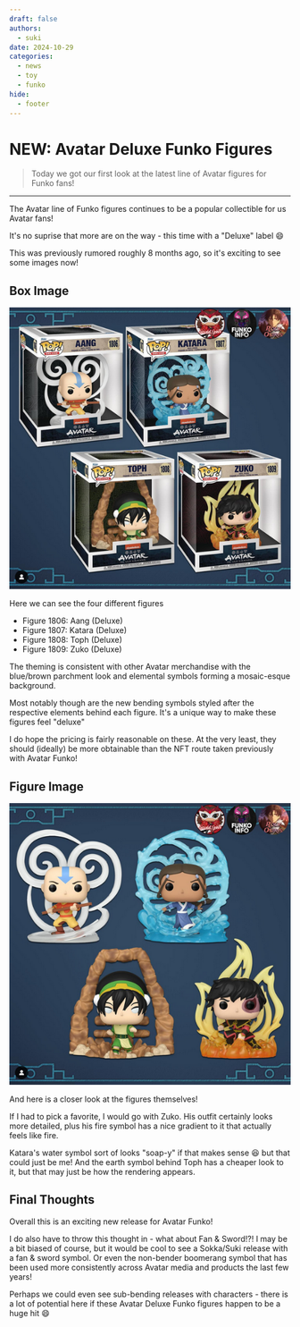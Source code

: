```yaml
---
draft: false
authors:
  - suki
date: 2024-10-29
categories:
  - news
  - toy
  - funko
hide:
  - footer
---
```


# NEW: Avatar Deluxe Funko Figures

> Today we got our first look at the latest line of Avatar figures for Funko fans!

<!-- more -->

---

The Avatar line of Funko figures continues to be a popular collectible for us Avatar fans!

It's no suprise that more are on the way - this time with a "Deluxe" label :smile:

This was previously rumored roughly 8 months ago, so it's exciting to see some images now!

## Box Image

![Avatar Funko Deluxe Teaser 1](../assets/funko/funko-deluxe-teaser1.png)

Here we can see the four different figures

- Figure 1806: Aang (Deluxe)
- Figure 1807: Katara (Deluxe)
- Figure 1808: Toph (Deluxe)
- Figure 1809: Zuko (Deluxe)

The theming is consistent with other Avatar merchandise with the blue/brown parchment look and elemental symbols forming a mosaic-esque background.

Most notably though are the new bending symbols styled after the respective elements behind each figure. It's a unique way to make these figures feel "deluxe"

I do hope the pricing is fairly reasonable on these. At the very least, they should (ideally) be more obtainable than the NFT route taken previously with Avatar Funko!

## Figure Image

![Avatar Funko Deluxe Teaser 1](../assets/funko/funko-deluxe-teaser2.png)

And here is a closer look at the figures themselves!

If I had to pick a favorite, I would go with Zuko. His outfit certainly looks more detailed, plus his fire symbol has a nice gradient to it that actually feels like fire.

Katara's water symbol sort of looks "soap-y" if that makes sense :laughing: but that could just be me! And the earth symbol behind Toph has a cheaper look to it, but that may just be how the rendering appears.

## Final Thoughts

Overall this is an exciting new release for Avatar Funko!

I do also have to throw this thought in - what about Fan & Sword!?! I may be a bit biased of course, but it would be cool to see a Sokka/Suki release with a fan & sword symbol. Or even the non-bender boomerang symbol that has been used more consistently across Avatar media and products the last few years!

Perhaps we could even see sub-bending releases with characters - there is a lot of potential here if these Avatar Deluxe Funko figures happen to be a huge hit :smile: